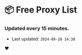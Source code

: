 # :package: Free Proxy List
### Updated every 15 minutes.

- Last updated: `2024-09-28 14:38`

:heart:
